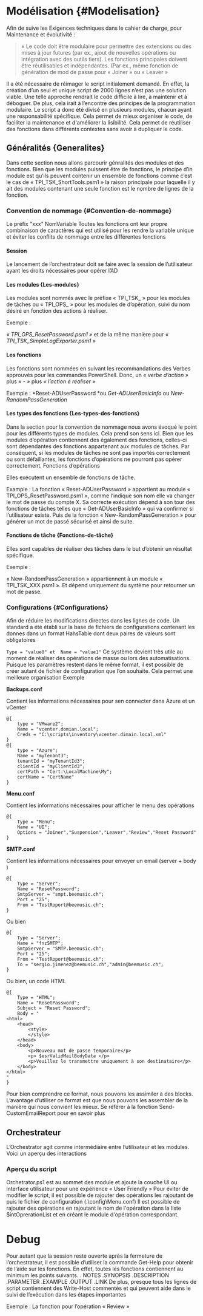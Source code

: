 # Modélisation {#Modelisation} 

Afin de suive les Exigences techniques dans le cahier de charge, pour Maintenance et évolutivité :
> « Le code doit être modulaire pour permettre des extensions ou des mises à jour futures (par ex., ajout de nouvelles opérations ou intégration avec des outils tiers). Les fonctions principales doivent être réutilisables et indépendantes. (Par ex., même fonction de génération de mod de passe pour « Joiner » ou « Leaver » 

Il a été nécessaire de réimager le script initialement demandé. En effet, la création d’un seul et unique script de 2000 lignes n’est pas une solution viable. Une telle approche rendrait le code difficile à lire, à maintenir et à déboguer. De plus, cela irait à l’encontre des principes de la programmation modulaire.
Le script a donc été divisé en plusieurs modules, chacun ayant une responsabilité spécifique. Cela permet de mieux organiser le code, de faciliter la maintenance et d'améliorer la lisibilité. Cela permet de réutiliser des fonctions dans différents contextes sans avoir à dupliquer le code. 

## Généralités {Generalites} 

Dans cette section nous allons parcourir génralités des modules et des fonctions. Bien que les modules puissent être de fonctions, le principe d’in module est qu’ils peuvent contenir un ensemble de fonctions comme c’est le cas de « TPI_TSK_ShortTools.psm1 » la raison principale pour laquelle il y ait des modules contenant une seule fonction est le nombre de lignes de la fonction.

### Convention de nommage {#Convention-de-nommage} 

Le préfix "xxx" NomVariable 
Toutes les fonctions ont leur propre combinaison de caractères qui est utilisé pour les rendre la variable unique et éviter les conflits de nommage entre les différentes fonctions

#### Session
Le lancement de l’orchestrateur doit se faire avec la session de l’utilisateur ayant les droits nécessaires pour opérer l’AD


#### Les modules {Les-modules} 

Les modules sont nommés avec le préfixe « TPI_TSK_ » pour les modules de tâches   ou « TPI_OPS_ » pour les modules de d’opération, suivi du nom désiré en fonction des actions à réaliser. 

Exemple : 

*« TPI_OPS_ResetPassword.psm1 »* et de la même manière pour *« TPI_TSK_SimpleLogExporter.psm1 »*

#### Les fonctions 

Les fonctions sont nommées en suivant les recommandations des Verbes approuvés pour les commandes PowerShell. 
Donc, un *« verbe d’action »* plus *« - »* plus *« l’action é réaliser »*

Exemple : 
*Reset-ADUserPassword *ou *Get-ADUserBasicInfo* ou *New-RandomPassGeneration*

#### Les types des fonctions {Les-types-des-fonctions} 

Dans la section pour la convention de nommage nous avons évoqué le point pour les différents types de modules. Cela prend son sens ici. 
Bien que les modules d’opération contiennent des également des fonctions, celles-ci sont dépendantes des fonctions appartenant aux modules de tâches. Par conséquent, si les modules de tâches ne sont pas importés correctement ou sont défaillantes, les fonctions d’opérations ne pourront pas opérer correctement.
Fonctions d’opérations

Elles exécutent un ensemble de fonctions de tâche. 

Example : 
La fonction « Reset-ADUserPassword » appartient au module « TPI_OPS_ResetPassword.psm1 », comme l’indique son nom elle va changer le mot de passe du compte X. Sa correcte exécution dépend à son tour des fonctions de tâches telles que « Get-ADUserBasicInfo » qui va confirmer si l’utilisateur existe. Puis de la fonction « New-RandomPassGeneration » pour générer un mot de passé sécurisé et ainsi de suite.

#### Fonctions de tâche {Fonctions-de-tâche} 

Elles sont capables de réaliser des tâches dans le but d’obtenir un résultat spécifique. 

 Exemple : 

« New-RandomPassGeneration » appartiennent à un module « TPI_TSK_XXX.psm1 ».  Et dépend uniquement du système pour retourner un mot de passe.

### Configurations {#Configurations} 

Afin de réduire les modifications directes dans les lignes de code. Un standard a été établi sur la base de fichiers de configurations contenant les donnes dans un format HahsTable  dont deux paires de valeurs sont obligatoires 

`
    Type = "value0"	et 	Name = "value1"
`
Ce système devient très utile au moment de réaliser des opérations de masse ou lors des automatisations. Puisque les paramètres restent dans le même format, il est possible de créer autant de fichier de configuration que l’on souhaite. Cela permet une meilleure organisation 
Exemple
 
**Backups.conf** 

Contient les informations nécessaires pour sen connecter dans Azure et un vCenter 

```
@{
    type = "VMware2";
    Name = "vcenter.domian.local";
    Creds = "C:\scripts\inventory\vcenter.dimain.local.xml" 
}
@{ 
    type = "Azure";
    Name = "myTenant3";
    tenantId = "myTenantId3";
    clientId = "myClientId3";
    certPath = "Cert:\LocalMachine\My";
    certName = "CertName"
}
```
**Menu.conf** 

Contient les informations nécessaires pour afficher le menu des opérations

```
@{  
    Type = "Menu";
    Name = "UI";
    Options = "Joiner","Suspension","Leaver","Review","Reset Password"
}
```

**SMTP.conf** 

Contient les informations nécessaires pour envoyer un email (server + body )

```
@{  
    Type = "Server";
    Name = "ResetPassword";
    SmtpServer = "smpt.beemusic.ch";
    Port = "25";
    From = "TestRoport@beemusic.ch";
} 
```
Ou bien 
```
@{  
    Type = "Server";
    Name = "fnzSMTP";
    SmtpServer = "SMTP.beemusic.ch";
    Port = "25";
    From = "TestRoport@beemusic.ch";
    To = "sergio.jimenez@beemusic.ch","admin@beemusic.ch";
}
```
Ou bien, un code HTML
```
@{
    Type = "HTML";
    Name = "ResetPassword";
    Subject = "Reset Password";
    Body = "
<html>
    <head>
        <style>
        </style>
    </head>
    <body>
        <p>Nouveau mot de passe temporaire</p>
        <p> $esrValidMailBodyData </p>
        <p>Veuillez le transmettre uniquement à son destinataire</p>
    </body>
</html>
"
}
```

Pour bien comprendre ce format, nous pouvons les assimiler à des blocks. L’avantage d’utiliser ce format est que nous pouvons les assembler de la manière qui nous convient les mieux. 
Se référer à la fonction Send-CustomEmailReport pour en savoir plus 

## Orchestrateur 

L’Orchestrator agit comme intermédiaire entre l’utilisateur et les modules. Voici un aperçu des interactions  

### Aperçu du script

Orchetrator.ps1 est au sommet des module et ajoute la couche UI ou interface utilisateur pour une expérience « User Friendly »
Pour éviter de modifier le script, il est possible de rajouter des opérations les rajoutant de puis le fichier de configuration (.\config\Menu.conf) 
Il est possible de rajouter des opérations en rajoutant le nom de l'opération dans la liste $intOprerationList et en créant le module d'opération correspondant.



# Debug
Pour autant que la session reste ouverte après la fermeture de l’orchestrateur, il est possible d’utiliser la commande Get-Help   pour obtenir de l’aide sur les fonctions. En effet, toutes les fonctions contiennent au minimum les points suivants.
. NOTES    .SYNOPSIS    .DESCRIPTION    .PARAMETER     .EXAMPLE    .OUTPUT .LINK 
De plus, presque tous les lignes de script contiennent des Write-Host commentés et qui peuvent aide    dans le suivi de l’exécution dans les étapes importantes

Exemple : La fonction pour l’opération « Review » 